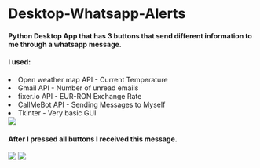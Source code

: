 # Desktop-Whatsapp-Alerts

<h4>Python Desktop App that has 3 buttons that send different information to me through a whatsapp message.</h4>
<h4>I used:</h4>
<li>Open weather map API - Current Temperature</li>
<li>Gmail API - Number of unread emails </li>
<li>fixer.io API - EUR-RON Exchange Rate</li>
<li>CallMeBot API - Sending Messages to Myself</li>
<li>Tkinter - Very basic GUI</li>

<img src="https://i.imgur.com/0xflmP2.png">
<h4>After I pressed all buttons I received this message.</h4>
<img src="https://i.imgur.com/pEzimym.png">
<img src="https://i.imgur.com/nVDUrdm.png">

